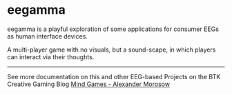 eegamma
=======

eegamma is a playful exploration of some applications for consumer EEGs as human interface devices.

A multi-player game with no visuals, but a sound-scape, in which players can interact via their thoughts.

----

See more documentation on this and other EEG-based Projects on the BTK Creative Gaming Blog
[Mind Games - Alexander Morosow](http://creativegaming.tumblr.com/tagged/alexander-morosow)

